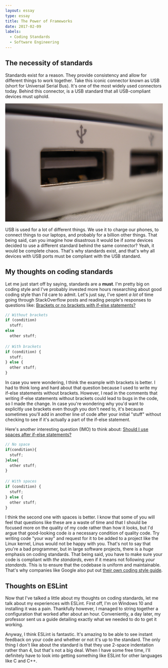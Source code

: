 ```yaml
---
layout: essay
type: essay
title: The Power of Frameworks
date: 2017-02-09
labels:
  - Coding Standards
  - Software Engineering
---
```


## The necessity of standards 
Standards exist for a reason. They provide consistency and allow for different things to work together. Take this iconic connector known as USB (short for Universal Serial Bus). It's one of the most widely used connectors today. Behind this connector, is a USB standard that all USB-compliant devices must uphold.

<img class="ui medium image" src="../images/usb-port.jpg">

USB is used for a lot of different things. We use it to charge our phones, to connect things to our laptops, and probably for a billion other things. That being said, can you imagine how disastrous it would be if *some* devices decided to use a different standard behind the same connector? Yeah, it would be complete chaos. That's why standards exist, and that's why all devices with USB ports must be compliant with the USB standard.

## My thoughts on coding standards
Let me just start off by saying, standards are a **must**. I'm pretty big on coding style and I've probably invested more hours researching about good coding style than I'd care to admit. Let's just say, I've spent *a lot* of time going through StackOverflow posts and reading people's responses to questions like: [Brackets or no brackets with if-else statements?](http://stackoverflow.com/questions/2125066/is-it-bad-practice-to-use-an-if-statement-without-brackets)

```javascript
// Without brackets
if (condition)
  stuff;
else 
  other stuff;

// With brackets
if (condition) {
  stuff;
} else {
  other stuff;
}
```

In case you were wondering, I think the example with brackets is better. I had to think long and hard about that question because I used to write my if-else statements without brackets. However, I read in the comments that writing if-else statements without brackets could lead to bugs in the code, so I made the change. In case you're wondering why you'd want to explicitly use brackets even though you don't need to, it's because sometimes you'll add in another line of code after your initial "stuff" without checking to see if it's actually a part of the if-else statement.

Here's another interesting question (IMO) to think about: [Should I use spaces after if-else statements?](http://stackoverflow.com/questions/4368055/coding-style-advice-rationales-for-placing-spaces-in-control-statements-with-c)

```javascript
// No space
if(condition){
  stuff;
}else{
  other stuff;
}

// With spaces
if (condition) {
  stuff;
} else {
  other stuff;
}
```

I think the second one with spaces is better. I know that some of you will feel that questions like these are a waste of time and that I should be focused more on the quality of my code rather than how it looks, but I'd argue that good-looking code *is* a necessary condition of quality code. Try writing code "your way" and request for it to be added to a project like the Linux kernel, Linus would not be happy with you. That's not to say that you're a bad programmer, but in large software projects, there is a *huge* emphasis on coding standards. That being said, you have to make sure your code is compliant with *the standards*, even if it means not following *your standards*. This is to ensure that the codebase is uniform and maintainable. That's why companies like Google also put out [their own coding style guide](https://google.github.io/styleguide/cppguide.html).

## Thoughts on ESLint
Now that I've talked a little about my thoughts on coding standards, let me talk about my experiences with ESLint. First off, I'm on Windows 10 and installing it was a pain. Thankfully however, I managed to string together a configuration that worked after about an hour. Conveniently, a day later, my professor sent us a guide detailing exactly what we needed to do to get it working.

Anyway, I think ESLint is fantastic. It's amazing to be able to see instant feedback on your code and whether or not it's up to the standard. The only thing I don't like about the standard is that they use 2-space indentation rather than 4, but that's not a big deal. When I have some free time, I'll definitely have to look into getting something like ESLint for other languages like C and C++.
